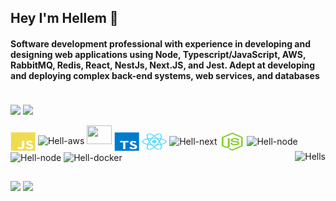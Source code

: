 ## Hey I'm Hellem 🌟
#### Software development professional with experience in developing and designing web applications using Node, Typescript/JavaScript, AWS, RabbitMQ, Redis, React, NestJs, Next.JS, and Jest. Adept at developing and deploying complex back-end systems, web services, and databases
</br>
<div>
  <img  width="50%" align="center" src="https://github-readme-stats.vercel.app/api?username=hellshi&show_icons=true&theme=radical" />
  <a href="https://github-readme-stats.vercel.app/api/top-langs/?username=hellshi&layout=compact">
  <img  width="35%" align="center" src="https://github-readme-stats.vercel.app/api/top-langs/?username=hellshi&theme=radical&layout=compact" />
</a> 

</div>

<div style="display: inline_block"><br>
 <img align="center" alt="Hell-Js" height="30" width="40" src="https://raw.githubusercontent.com/devicons/devicon/master/icons/javascript/javascript-plain.svg">
  <img alt="Hell-aws" height="50" width="50" src="https://cdn.jsdelivr.net/gh/devicons/devicon/icons/amazonwebservices/amazonwebservices-original-wordmark.svg" />
  <img  height="30" width="40" src="https://cdn.jsdelivr.net/gh/devicons/devicon/icons/graphql/graphql-plain.svg" />
  <img align="center" alt="Hell-Ts" height="30" width="40" src="https://raw.githubusercontent.com/devicons/devicon/master/icons/typescript/typescript-plain.svg">
  <img align="center" alt="Hell-React" height="30" width="40" src="https://raw.githubusercontent.com/devicons/devicon/master/icons/react/react-original.svg">
  <img align="center" alt="Hell-next" height="30" width="40" src="https://cdn.jsdelivr.net/gh/devicons/devicon/icons/nextjs/nextjs-original.svg" />
  <img align="center" alt="Hell-node" height="30" width="40" src="https://raw.githubusercontent.com/devicons/devicon/master/icons/nodejs/nodejs-original.svg">
  <img align="center" alt="Hell-node" height="30" width="40" src="https://cdn.jsdelivr.net/gh/devicons/devicon/icons/nestjs/nestjs-plain.svg" />
  <img align="center" alt="Hell-node" height="30" width="40" src="https://cdn.jsdelivr.net/gh/devicons/devicon/icons/apachekafka/apachekafka-original-wordmark.svg"/>
   <img align="center" alt="Hell-docker" height="30" width="40" src="https://cdn.jsdelivr.net/gh/devicons/devicon/icons/docker/docker-plain.svg"/>
  <img align="right" alt="Hells"  src="https://br.ninonline.org/uploads/monthly_2021_05/Va69r4qRZ4fmXR5zn8AYNRu1bc3vMZbkoCHRfrleWG8.gif.33a604d4e50b9c81409cec72f98b321f.gif" height="110"/>
</div>

##

<div>
  <a href = "mailto:hcslimaa@gmail.com"><img src="https://img.shields.io/badge/-Gmail-%23333?style=for-the-badge&logo=gmail&logoColor=white" target="_blank"></a>
  <a href="https://www.linkedin.com/in/hellem-lima-813344213/" target="_blank"><img src="https://img.shields.io/badge/-LinkedIn-%230077B5?style=for-the-badge&logo=linkedin&logoColor=white" target="_blank"></a> 
</div>
</br>
</br>

